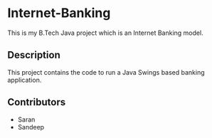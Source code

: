 # Internet-Banking
This is my B.Tech Java project which is an Internet Banking model.

## Description
This project contains the code to run a Java Swings based banking application.

## Contributors
+ Saran
+ Sandeep
